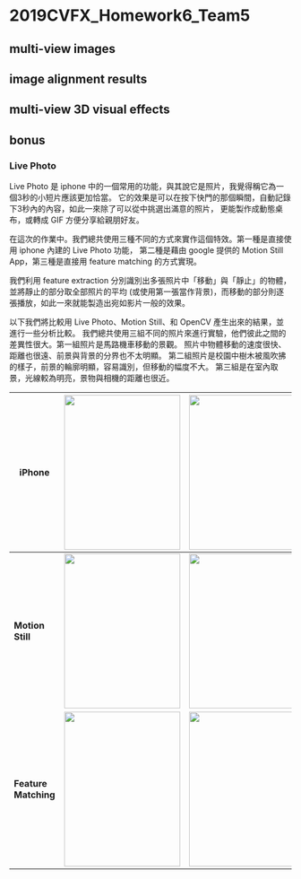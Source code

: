 # 2019CVFX_Homework6_Team5

## multi-view images
## image alignment results
## multi-view 3D visual effects
## bonus
### Live Photo

Live Photo 是 iphone 中的一個常用的功能，與其說它是照片，我覺得稱它為一個3秒的小短片應該更加恰當。
它的效果是可以在按下快門的那個瞬間，自動記錄下3秒內的內容，如此一來除了可以從中挑選出滿意的照片，
更能製作成動態桌布，或轉成 GIF 方便分享給親朋好友。 <br>

在這次的作業中。我們總共使用三種不同的方式來實作這個特效。第一種是直接使用 iphone 內建的 Live Photo 功能，
第二種是藉由 google 提供的 Motion Still App，第三種是直接用 feature matching 的方式實現。

我們利用 feature extraction 分別識別出多張照片中「移動」與「靜止」的物體，並將靜止的部分取全部照片的平均
(或使用第一張當作背景)，而移動的部分則逐張播放，如此一來就能製造出宛如影片一般的效果。 <br>

以下我們將比較用 Live Photo、Motion Still、和 OpenCV 產生出來的結果，並進行一些分析比較。
我們總共使用三組不同的照片來進行實驗，他們彼此之間的差異性很大。第一組照片是馬路機車移動的景觀。
照片中物體移動的速度很快、距離也很遠、前景與背景的分界也不太明顯。
第二組照片是校園中樹木被風吹拂的樣子，前景的輪廓明顯，容易識別，但移動的幅度不大。
第三組是在室內取景，光線較為明亮，景物與相機的距離也很近。


| iPhone               | <img src="./Images/lp1.gif" width="207" height="276"> | <img src="./Images/lp2.gif" width="207" height="276"> | <img src="./Images/lp3.gif" width="207" height="276"> |
| --------             | --------                                              | --------                                              | --------                                              |
| **Motion Still**     | <img src="./Images/ms1.gif" width="207" height="276"> | <img src="./Images/ms2.gif" width="207" height="276"> | <img src="./Images/ms3.gif" width="207" height="276"> |
| **Feature Matching** | <img src="./Images/ms1.gif" width="207" height="276"> | <img src="./Images/ms2.gif" width="207" height="276"> | <img src="./Images/ms3.gif" width="207" height="276"> |